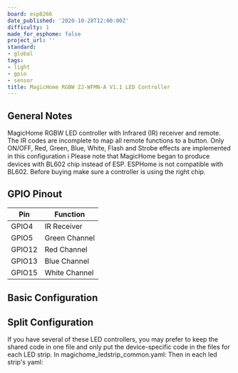 ```yaml
---
board: esp8266
date_published: '2020-10-28T12:00:00Z'
difficulty: 1
made_for_esphome: false
project_url: ''
standard:
- global
tags:
- light
- gpio
- sensor
title: MagicHome RGBW ZJ-WFMN-A V1.1 LED Controller
---
```


## General Notes

MagicHome RGBW LED controller with Infrared (IR) receiver and remote.
The IR codes are incomplete to map all remote functions to a button. Only ON/OFF, Red, Green, Blue, White, Flash and Strobe effects are implemented in this configuration
:information_source: Please note that MagicHome began to produce devices with BL602 chip instead of ESP. ESPHome is not compatible with BL602. Before buying make sure a controller is using the right chip.

## GPIO Pinout

| Pin    | Function      |
| ------ | ------------- |
| GPIO4  | IR Receiver   |
| GPIO5  | Green Channel |
| GPIO12 | Red Channel   |
| GPIO13 | Blue Channel  |
| GPIO15 | White Channel |

## Basic Configuration

## Split Configuration

If you have several of these LED controllers, you may prefer to keep the shared code in one file and only put the device-specific code in the files for each LED strip.
In magichome_ledstrip_common.yaml:
Then in each led strip's yaml:
